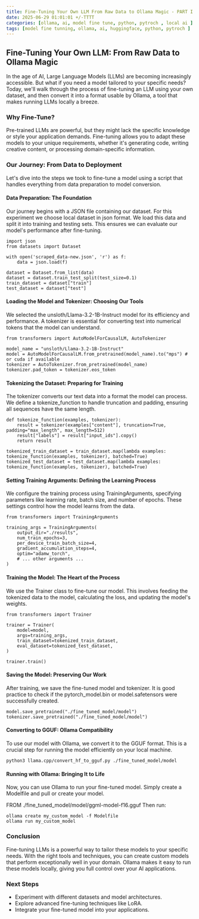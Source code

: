 ```yaml
---
title: Fine-Tuning Your Own LLM From Raw Data to Ollama Magic - PART I
date: 2025-06-29 01:01:01 +/-TTTT
categories: [ollama, ai, model fine tune, python, pytroch , local ai ]
tags: [model fine tunning, ollama, ai, huggingface, python, pytroch ]     # TAG names should always be lowercase
---
```

<script data-goatcounter="https://arulwebsite.goatcounter.com/count"
        async src="//gc.zgo.at/count.js"></script>

<script>
    // Append to the <body>; can use a CSS selector to append somewhere else.
    window.goatcounter.visit_count({append: 'body'})
</script>

## Fine-Tuning Your Own LLM: From Raw Data to Ollama Magic

In the age of AI, Large Language Models (LLMs) are becoming increasingly accessible. But what if you need a model tailored to your specific needs? Today, we'll walk through the process of fine-tuning an LLM using your own dataset, and then convert it into a format usable by Ollama, a tool that makes running LLMs locally a breeze.

### Why Fine-Tune?

Pre-trained LLMs are powerful, but they might lack the specific knowledge or style your application demands. Fine-tuning allows you to adapt these models to your unique requirements, whether it's generating code, writing creative content, or processing domain-specific information.

### Our Journey: From Data to Deployment

Let's dive into the steps we took to fine-tune a model using a script that handles everything from data preparation to model conversion.

#### Data Preparation: The Foundation

Our journey begins with a JSON file containing our dataset. For this experiment we choose local dataset in json format. We load this data and split it into training and testing sets. This ensures we can evaluate our model's performance after fine-tuning.


```
import json
from datasets import Dataset

with open('scraped_data-new.json', 'r') as f:
    data = json.load(f)

dataset = Dataset.from_list(data)
dataset = dataset.train_test_split(test_size=0.1)
train_dataset = dataset["train"]
test_dataset = dataset["test"]
```

#### Loading the Model and Tokenizer: Choosing Our Tools

We selected the unsloth/Llama-3.2-1B-Instruct model for its efficiency and performance. A tokenizer is essential for converting text into numerical tokens that the model can understand.


```
from transformers import AutoModelForCausalLM, AutoTokenizer

model_name = "unsloth/Llama-3.2-1B-Instruct"
model = AutoModelForCausalLM.from_pretrained(model_name).to("mps") # or cuda if available
tokenizer = AutoTokenizer.from_pretrained(model_name)
tokenizer.pad_token = tokenizer.eos_token
```

#### Tokenizing the Dataset: Preparing for Training

The tokenizer converts our text data into a format the model can process. We define a tokenize_function to handle truncation and padding, ensuring all sequences have the same length.


```
def tokenize_function(examples, tokenizer):
    result = tokenizer(examples["content"], truncation=True, padding="max_length", max_length=512)
    result["labels"] = result["input_ids"].copy()
    return result

tokenized_train_dataset = train_dataset.map(lambda examples: tokenize_function(examples, tokenizer), batched=True)
tokenized_test_dataset = test_dataset.map(lambda examples: tokenize_function(examples, tokenizer), batched=True)
```

#### Setting Training Arguments: Defining the Learning Process

We configure the training process using TrainingArguments, specifying parameters like learning rate, batch size, and number of epochs. These settings control how the model learns from the data.


```
from transformers import TrainingArguments

training_args = TrainingArguments(
    output_dir="./results",
    num_train_epochs=3,
    per_device_train_batch_size=4,
    gradient_accumulation_steps=4,
    optim="adamw_torch",
    # ... other arguments ...
)
```

#### Training the Model: The Heart of the Process

We use the Trainer class to fine-tune our model. This involves feeding the tokenized data to the model, calculating the loss, and updating the model's weights.


```
from transformers import Trainer

trainer = Trainer(
    model=model,
    args=training_args,
    train_dataset=tokenized_train_dataset,
    eval_dataset=tokenized_test_dataset,
)

trainer.train()
```

#### Saving the Model: Preserving Our Work

After training, we save the fine-tuned model and tokenizer. It is good practice to check if the pytorch_model.bin or model.safetensors were successfully created.


```
model.save_pretrained("./fine_tuned_model/model")
tokenizer.save_pretrained("./fine_tuned_model/model")
```

#### Converting to GGUF: Ollama Compatibility

To use our model with Ollama, we convert it to the GGUF format. This is a crucial step for running the model efficiently on your local machine.

```
python3 llama.cpp/convert_hf_to_gguf.py ./fine_tuned_model/model
```

#### Running with Ollama: Bringing It to Life

Now, you can use Ollama to run your fine-tuned model. Simply create a Modelfile and pull or create your model.

FROM ./fine_tuned_model/model/ggml-model-f16.gguf
Then run:


```
ollama create my_custom_model -f Modelfile
ollama run my_custom_model
```

### Conclusion

Fine-tuning LLMs is a powerful way to tailor these models to your specific needs. With the right tools and techniques, you can create custom models that perform exceptionally well in your domain. Ollama makes it easy to run these models locally, giving you full control over your AI applications.

### Next Steps
* Experiment with different datasets and model architectures.
* Explore advanced fine-tuning techniques like LoRA.
* Integrate your fine-tuned model into your applications.


<script src="https://giscus.app/client.js"
        data-repo="cfkubo/cfkubo.github.io"
        data-repo-id="R_kgDOONa2fg"
        data-category="General"
        data-category-id="DIC_kwDOONa2fs4CofaO"
        data-mapping="pathname"
        data-strict="0"
        data-reactions-enabled="1"
        data-emit-metadata="0"
        data-input-position="bottom"
        data-theme="dark_high_contrast"
        data-lang="en"
        crossorigin="anonymous"
        async>
</script>
